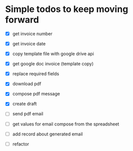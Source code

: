 # Simple todos to keep moving forward

- [x] get invoice number
- [x] get invoice date
- [x] copy template file with google drive api
- [x] get google doc invoice (template copy)
- [x] replace required fields 
- [x] download pdf
- [x] compose pdf message
- [x] create draft
- [ ] send pdf email
- [ ] get values for email compose from the spreadsheet
- [ ] add record about generated email

- [ ] refactor 
